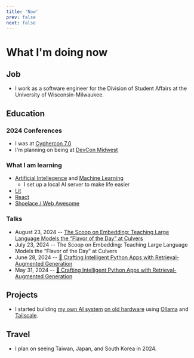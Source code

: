 ```yaml
---
title: 'Now'
prev: false
next: false
---
```


# What I'm doing now

## Job

* I work as a software engineer for the Division of Student Affairs at the University of Wisconsin-Milwaukee.

## Education

### 2024 Conferences

* I was at [Cyphercon 7.0](https://cyphercon.com/)
* I'm planning on being at [DevCon Midwest](https://events.nvisia.com/conference/be3edb0f-815e-48dd-9826-9b62f6fbc93a)

### What I am learning

* [Artificial Intellegence](https://jws.news/tag/ai/) and [Machine Learning](https://jws.news/tag/machine-learning/)
	* I set up a local AI server to make life easier
* [Lit](https://jws.news/tag/lit/)
* [React](https://jws.news/tag/React/)
* [Shoelace / Web Awesome](https://jws.news/tag/web-awesome/)

### Talks

* August 23, 2024 -- [The Scoop on Embedding: Teaching Large Language Models the “Flavor of the Day” at Culvers](https://events.nvisia.com/conference/be3edb0f-815e-48dd-9826-9b62f6fbc93a)
* July 23, 2024 -- The Scoop on Embedding: Teaching Large Language Models the “Flavor of the Day” at Culvers
* June 28, 2024 -- [🦙 Crafting Intelligent Python Apps with Retrieval-Augmented Generation](https://that.us/activities/5EI62c1gogbMFYMqilkP)
* May 31, 2024 -- [🦙 Crafting Intelligent Python Apps with Retrieval-Augmented Generation](https://that.us/activities/Z1OU4WMZonDxDDk2L1t2)

## Projects

* I started building [my own AI system](https://jws.news/category/llm-ml/) [on old hardware](https://jws.news/2024/hp-z4-g4-workstation/) using [Ollama](https://jws.news/tag/ollama/) and [Tailscale](https://jws.news/tag/tailscale/).

## Travel

* I plan on seeing Taiwan, Japan, and South Korea in 2024.
